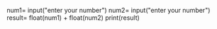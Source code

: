 num1= input("enter your number")
num2= input("enter your number")
result= float(num1) + float(num2)
print(result)
